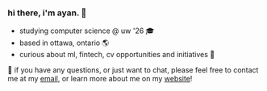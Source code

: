 
### hi there, i'm ayan. 👋
- studying computer science @ uw '26 🎓
- based in ottawa, ontario 🌎
- curious about ml, fintech, cv opportunities and initiatives 🚀

📩 if you have any questions, or just want to chat, please feel free to contact me at my [email](mailto:ayan.hafeez@uwaterloo.ca), or learn more about me on my [website](http://ayanhafeez.me)! 
